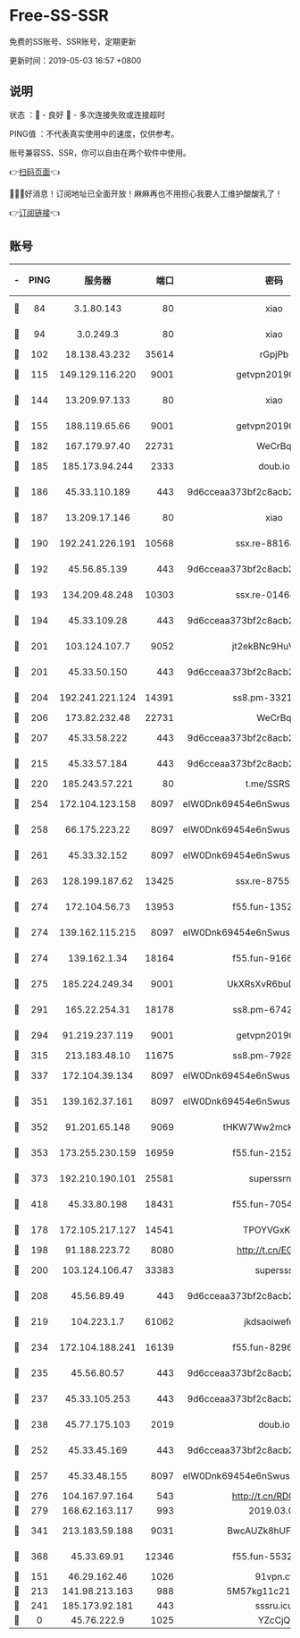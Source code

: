 # Free-SS-SSR

免费的SS账号、SSR账号，定期更新

更新时间：2019-05-03 16:57 +0800

## 说明

状态     ：🙂 - 良好 🙁 - 多次连接失败或连接超时

PING值   ：不代表真实使用中的速度，仅供参考。

账号兼容SS、SSR，你可以自由在两个软件中使用。

👉[扫码页面](https://liesauer.github.io/Free-SS-SSR/)👈

🎉🎉🎉好消息！订阅地址已全面开放！麻麻再也不用担心我要人工维护酸酸乳了！

👉[订阅链接](https://www.liesauer.net/yogurt/subscribe?ACCESS_TOKEN=DAYxR3mMaZAsaqUb)👈

## 账号

|-|PING|服务器|端口|密码|加密方式|区域|
|:----:|:----:|:-----:|-----:|:----:|:----:|:----:|
|🙂|84|3.1.80.143|80|xiao|aes-128-ctr|SG|
|🙂|94|3.0.249.3|80|xiao|aes-128-ctr|SG|
|🙂|102|18.138.43.232|35614|rGpjPb|rc4-md5|SG|
|🙂|115|149.129.116.220|9001|getvpn20190501|aes-256-cfb|CN|
|🙂|144|13.209.97.133|80|xiao|aes-128-ctr|KR|
|🙂|155|188.119.65.66|9001|getvpn20190501|aes-256-cfb|RU|
|🙂|182|167.179.97.40|22731|WeCrBq|rc4-md5|JP|
|🙂|185|185.173.94.244|2333|doub.io|aes-128-ctr|RU|
|🙂|186|45.33.110.189|443|9d6cceaa373bf2c8acb22e60b6a58be6|aes-256-cfb|US|
|🙂|187|13.209.17.146|80|xiao|aes-128-ctr|KR|
|🙂|190|192.241.226.191|10568|ssx.re-88168710|aes-256-cfb|US|
|🙂|192|45.56.85.139|443|9d6cceaa373bf2c8acb22e60b6a58be6|aes-256-cfb|US|
|🙂|193|134.209.48.248|10303|ssx.re-01464022|aes-256-cfb|US|
|🙂|194|45.33.109.28|443|9d6cceaa373bf2c8acb22e60b6a58be6|aes-256-cfb|US|
|🙂|201|103.124.107.7|9052|jt2ekBNc9HuVtm2a|aes-256-cfb|US|
|🙂|201|45.33.50.150|443|9d6cceaa373bf2c8acb22e60b6a58be6|aes-256-cfb|US|
|🙂|204|192.241.221.124|14391|ss8.pm-33212458|aes-256-cfb|US|
|🙂|206|173.82.232.48|22731|WeCrBq|rc4-md5|US|
|🙂|207|45.33.58.222|443|9d6cceaa373bf2c8acb22e60b6a58be6|aes-256-cfb|US|
|🙂|215|45.33.57.184|443|9d6cceaa373bf2c8acb22e60b6a58be6|aes-256-cfb|US|
|🙂|220|185.243.57.221|80|t.me/SSRSUB|rc4-md5|US|
|🙂|254|172.104.123.158|8097|eIW0Dnk69454e6nSwuspv9DmS201tQ0D|aes-256-cfb|JP|
|🙂|258|66.175.223.22|8097|eIW0Dnk69454e6nSwuspv9DmS201tQ0D|aes-256-cfb|US|
|🙂|261|45.33.32.152|8097|eIW0Dnk69454e6nSwuspv9DmS201tQ0D|aes-256-cfb|US|
|🙂|263|128.199.187.62|13425|ssx.re-87555745|aes-256-cfb|SG|
|🙂|274|172.104.56.73|13953|f55.fun-13520707|aes-256-cfb|SG|
|🙂|274|139.162.115.215|8097|eIW0Dnk69454e6nSwuspv9DmS201tQ0D|aes-256-cfb|JP|
|🙂|274|139.162.1.34|18164|f55.fun-91663661|aes-256-cfb|SG|
|🙂|275|185.224.249.34|9001|UkXRsXvR6buDMG2Y|aes-256-cfb|RU|
|🙂|291|165.22.254.31|18178|ss8.pm-67429858|aes-256-cfb|SG|
|🙂|294|91.219.237.119|9001|getvpn20190501|aes-256-cfb|HU|
|🙂|315|213.183.48.10|11675|ss8.pm-79284159|rc4-md5|RU|
|🙂|337|172.104.39.134|8097|eIW0Dnk69454e6nSwuspv9DmS201tQ0D|aes-256-cfb|SG|
|🙂|351|139.162.37.161|8097|eIW0Dnk69454e6nSwuspv9DmS201tQ0D|aes-256-cfb|SG|
|🙂|352|91.201.65.148|9069|tHKW7Ww2mck9CHQG|aes-256-cfb|IT|
|🙂|353|173.255.230.159|16959|f55.fun-21522994|aes-256-cfb|US|
|🙂|373|192.210.190.101|25581|superssrnet|aes-256-cfb|US|
|🙂|418|45.33.80.198|18431|f55.fun-70543962|aes-256-cfb|US|
|🙂|178|172.105.217.127|14541|TPOYVGxKglpi|aes-256-cfb|JP|
|🙂|198|91.188.223.72|8080|http://t.cn/EGJIyrl|rc4-md5|RU|
|🙂|200|103.124.106.47|33383|supersss|aes-256-cfb|US|
|🙂|208|45.56.89.49|443|9d6cceaa373bf2c8acb22e60b6a58be6|aes-256-cfb|US|
|🙂|219|104.223.1.7|61062|jkdsaoiwefdsa|aes-256-cfb|US|
|🙂|234|172.104.188.241|16139|f55.fun-82962065|aes-256-cfb|SG|
|🙂|235|45.56.80.57|443|9d6cceaa373bf2c8acb22e60b6a58be6|aes-256-cfb|US|
|🙂|237|45.33.105.253|443|9d6cceaa373bf2c8acb22e60b6a58be6|aes-256-cfb|US|
|🙂|238|45.77.175.103|2019|doub.io|aes-128-ctr|SG|
|🙂|252|45.33.45.169|443|9d6cceaa373bf2c8acb22e60b6a58be6|aes-256-cfb|US|
|🙂|257|45.33.48.155|8097|eIW0Dnk69454e6nSwuspv9DmS201tQ0D|aes-256-cfb|US|
|🙂|276|104.167.97.164|543|http://t.cn/RD0D7sx|rc4-md5|CA|
|🙂|279|168.62.163.117|993|2019.03.07|rc4-md5|US|
|🙂|341|213.183.59.188|9031|BwcAUZk8hUFAkDGN|aes-256-cfb|NL|
|🙂|368|45.33.69.91|12346|f55.fun-55327994|aes-256-cfb|US|
|🙁|151|46.29.162.46|1026|91vpn.cf|rc4-md5|RU|
|🙁|213|141.98.213.163|988|5M57kg11c214qDmK|chacha20|KR|
|🙁|241|185.173.92.181|443|sssru.icu|rc4-md5|RU|
|🙁|0|45.76.222.9|1025|YZcCjQ|rc4-md5|JP|
